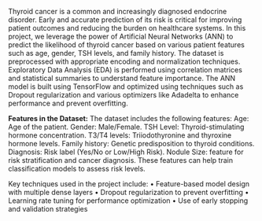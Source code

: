 Thyroid cancer is a common and increasingly diagnosed endocrine disorder. Early and accurate prediction of its risk is critical for improving patient outcomes and reducing the burden on healthcare systems. In this project, we leverage the power of Artificial Neural Networks (ANN) to predict the likelihood of thyroid cancer based on various patient features such as age, gender, TSH levels, and family history.
The dataset is preprocessed with appropriate encoding and normalization techniques. Exploratory Data Analysis (EDA) is performed using correlation matrices and statistical summaries to understand feature importance. The ANN model is built using TensorFlow and optimized using techniques such as Dropout regularization and various optimizers like Adadelta to enhance performance and prevent overfitting.

**Features in the Dataset:**
The dataset includes the following features:
Age: Age of the patient.
Gender: Male/Female.
TSH Level: Thyroid-stimulating hormone concentration.
T3/T4 levels: Triiodothyronine and thyroxine hormone levels.
Family history: Genetic predisposition to thyroid conditions.
Diagnosis: Risk label (Yes/No or Low/High Risk).
Nodule Size: feature for risk stratification and cancer diagnosis.
These features can help train classification models to assess risk levels.

Key techniques used in the project include:
•	Feature-based model design with multiple dense layers
•	Dropout regularization to prevent overfitting
•	Learning rate tuning for performance optimization
•	Use of early stopping and validation strategies
